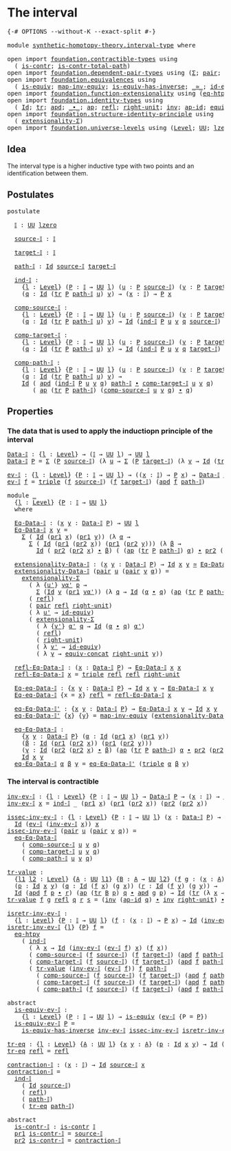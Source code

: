 # The interval

<pre class="Agda"><a id="25" class="Symbol">{-#</a> <a id="29" class="Keyword">OPTIONS</a> <a id="37" class="Pragma">--without-K</a> <a id="49" class="Pragma">--exact-split</a> <a id="63" class="Symbol">#-}</a>

<a id="68" class="Keyword">module</a> <a id="75" href="synthetic-homotopy-theory.interval-type.html" class="Module">synthetic-homotopy-theory.interval-type</a> <a id="115" class="Keyword">where</a>

<a id="122" class="Keyword">open</a> <a id="127" class="Keyword">import</a> <a id="134" href="foundation.contractible-types.html" class="Module">foundation.contractible-types</a> <a id="164" class="Keyword">using</a>
  <a id="172" class="Symbol">(</a> <a id="174" href="foundation-core.contractible-types.html#1006" class="Function">is-contr</a><a id="182" class="Symbol">;</a> <a id="184" href="foundation-core.contractible-types.html#2046" class="Function">is-contr-total-path</a><a id="203" class="Symbol">)</a>
<a id="205" class="Keyword">open</a> <a id="210" class="Keyword">import</a> <a id="217" href="foundation.dependent-pair-types.html" class="Module">foundation.dependent-pair-types</a> <a id="249" class="Keyword">using</a> <a id="255" class="Symbol">(</a><a id="256" href="foundation-core.dependent-pair-types.html#515" class="Record">Σ</a><a id="257" class="Symbol">;</a> <a id="259" href="foundation-core.dependent-pair-types.html#588" class="InductiveConstructor">pair</a><a id="263" class="Symbol">;</a> <a id="265" href="foundation-core.dependent-pair-types.html#605" class="Field">pr1</a><a id="268" class="Symbol">;</a> <a id="270" href="foundation-core.dependent-pair-types.html#617" class="Field">pr2</a><a id="273" class="Symbol">;</a> <a id="275" href="foundation-core.dependent-pair-types.html#1077" class="Function">triple</a><a id="281" class="Symbol">)</a>
<a id="283" class="Keyword">open</a> <a id="288" class="Keyword">import</a> <a id="295" href="foundation.equivalences.html" class="Module">foundation.equivalences</a> <a id="319" class="Keyword">using</a>
  <a id="327" class="Symbol">(</a> <a id="329" href="foundation-core.equivalences.html#1556" class="Function">is-equiv</a><a id="337" class="Symbol">;</a> <a id="339" href="foundation-core.equivalences.html#5036" class="Function">map-inv-equiv</a><a id="352" class="Symbol">;</a> <a id="354" href="foundation-core.equivalences.html#3013" class="Function">is-equiv-has-inverse</a><a id="374" class="Symbol">;</a> <a id="376" href="foundation-core.equivalences.html#1621" class="Function Operator">_≃_</a><a id="379" class="Symbol">;</a> <a id="381" href="foundation-core.equivalences.html#2494" class="Function">id-equiv</a><a id="389" class="Symbol">)</a>
<a id="391" class="Keyword">open</a> <a id="396" class="Keyword">import</a> <a id="403" href="foundation.function-extensionality.html" class="Module">foundation.function-extensionality</a> <a id="438" class="Keyword">using</a> <a id="444" class="Symbol">(</a><a id="445" href="foundation-core.function-extensionality.html#1463" class="Function">eq-htpy</a><a id="452" class="Symbol">)</a>
<a id="454" class="Keyword">open</a> <a id="459" class="Keyword">import</a> <a id="466" href="foundation.identity-types.html" class="Module">foundation.identity-types</a> <a id="492" class="Keyword">using</a>
  <a id="500" class="Symbol">(</a> <a id="502" href="foundation-core.identity-types.html#1767" class="Datatype">Id</a><a id="504" class="Symbol">;</a> <a id="506" href="foundation-core.identity-types.html#5702" class="Function">tr</a><a id="508" class="Symbol">;</a> <a id="510" href="foundation-core.identity-types.html#9049" class="Function">apd</a><a id="513" class="Symbol">;</a> <a id="515" href="foundation-core.identity-types.html#2425" class="Function Operator">_∙_</a><a id="518" class="Symbol">;</a> <a id="520" href="foundation-core.identity-types.html#4003" class="Function">ap</a><a id="522" class="Symbol">;</a> <a id="524" href="foundation-core.identity-types.html#1820" class="InductiveConstructor">refl</a><a id="528" class="Symbol">;</a> <a id="530" href="foundation-core.identity-types.html#3074" class="Function">right-unit</a><a id="540" class="Symbol">;</a> <a id="542" href="foundation-core.identity-types.html#2729" class="Function">inv</a><a id="545" class="Symbol">;</a> <a id="547" href="foundation-core.identity-types.html#4166" class="Function">ap-id</a><a id="552" class="Symbol">;</a> <a id="554" href="foundation.identity-types.html#1935" class="Function">equiv-concat</a><a id="566" class="Symbol">)</a>
<a id="568" class="Keyword">open</a> <a id="573" class="Keyword">import</a> <a id="580" href="foundation.structure-identity-principle.html" class="Module">foundation.structure-identity-principle</a> <a id="620" class="Keyword">using</a>
  <a id="628" class="Symbol">(</a> <a id="630" href="foundation.structure-identity-principle.html#2994" class="Function">extensionality-Σ</a><a id="646" class="Symbol">)</a>
<a id="648" class="Keyword">open</a> <a id="653" class="Keyword">import</a> <a id="660" href="foundation.universe-levels.html" class="Module">foundation.universe-levels</a> <a id="687" class="Keyword">using</a> <a id="693" class="Symbol">(</a><a id="694" href="Agda.Primitive.html#597" class="Postulate">Level</a><a id="699" class="Symbol">;</a> <a id="701" href="foundation-core.universe-levels.html#235" class="Primitive">UU</a><a id="703" class="Symbol">;</a> <a id="705" href="Agda.Primitive.html#764" class="Primitive">lzero</a><a id="710" class="Symbol">)</a>
</pre>
## Idea

The interval type is a higher inductive type with two points and an identification between them.

## Postulates

<pre class="Agda"><a id="847" class="Keyword">postulate</a>

  <a id="𝕀"></a><a id="860" href="synthetic-homotopy-theory.interval-type.html#860" class="Postulate">𝕀</a> <a id="862" class="Symbol">:</a> <a id="864" href="foundation-core.universe-levels.html#235" class="Primitive">UU</a> <a id="867" href="Agda.Primitive.html#764" class="Primitive">lzero</a>

  <a id="source-𝕀"></a><a id="876" href="synthetic-homotopy-theory.interval-type.html#876" class="Postulate">source-𝕀</a> <a id="885" class="Symbol">:</a> <a id="887" href="synthetic-homotopy-theory.interval-type.html#860" class="Postulate">𝕀</a>

  <a id="target-𝕀"></a><a id="892" href="synthetic-homotopy-theory.interval-type.html#892" class="Postulate">target-𝕀</a> <a id="901" class="Symbol">:</a> <a id="903" href="synthetic-homotopy-theory.interval-type.html#860" class="Postulate">𝕀</a>

  <a id="path-𝕀"></a><a id="908" href="synthetic-homotopy-theory.interval-type.html#908" class="Postulate">path-𝕀</a> <a id="915" class="Symbol">:</a> <a id="917" href="foundation-core.identity-types.html#1767" class="Datatype">Id</a> <a id="920" href="synthetic-homotopy-theory.interval-type.html#876" class="Postulate">source-𝕀</a> <a id="929" href="synthetic-homotopy-theory.interval-type.html#892" class="Postulate">target-𝕀</a>

  <a id="ind-𝕀"></a><a id="941" href="synthetic-homotopy-theory.interval-type.html#941" class="Postulate">ind-𝕀</a> <a id="947" class="Symbol">:</a>
    <a id="953" class="Symbol">{</a><a id="954" href="synthetic-homotopy-theory.interval-type.html#954" class="Bound">l</a> <a id="956" class="Symbol">:</a> <a id="958" href="Agda.Primitive.html#597" class="Postulate">Level</a><a id="963" class="Symbol">}</a> <a id="965" class="Symbol">(</a><a id="966" href="synthetic-homotopy-theory.interval-type.html#966" class="Bound">P</a> <a id="968" class="Symbol">:</a> <a id="970" href="synthetic-homotopy-theory.interval-type.html#860" class="Postulate">𝕀</a> <a id="972" class="Symbol">→</a> <a id="974" href="foundation-core.universe-levels.html#235" class="Primitive">UU</a> <a id="977" href="synthetic-homotopy-theory.interval-type.html#954" class="Bound">l</a><a id="978" class="Symbol">)</a> <a id="980" class="Symbol">(</a><a id="981" href="synthetic-homotopy-theory.interval-type.html#981" class="Bound">u</a> <a id="983" class="Symbol">:</a> <a id="985" href="synthetic-homotopy-theory.interval-type.html#966" class="Bound">P</a> <a id="987" href="synthetic-homotopy-theory.interval-type.html#876" class="Postulate">source-𝕀</a><a id="995" class="Symbol">)</a> <a id="997" class="Symbol">(</a><a id="998" href="synthetic-homotopy-theory.interval-type.html#998" class="Bound">v</a> <a id="1000" class="Symbol">:</a> <a id="1002" href="synthetic-homotopy-theory.interval-type.html#966" class="Bound">P</a> <a id="1004" href="synthetic-homotopy-theory.interval-type.html#892" class="Postulate">target-𝕀</a><a id="1012" class="Symbol">)</a>
    <a id="1018" class="Symbol">(</a><a id="1019" href="synthetic-homotopy-theory.interval-type.html#1019" class="Bound">q</a> <a id="1021" class="Symbol">:</a> <a id="1023" href="foundation-core.identity-types.html#1767" class="Datatype">Id</a> <a id="1026" class="Symbol">(</a><a id="1027" href="foundation-core.identity-types.html#5702" class="Function">tr</a> <a id="1030" href="synthetic-homotopy-theory.interval-type.html#966" class="Bound">P</a> <a id="1032" href="synthetic-homotopy-theory.interval-type.html#908" class="Postulate">path-𝕀</a> <a id="1039" href="synthetic-homotopy-theory.interval-type.html#981" class="Bound">u</a><a id="1040" class="Symbol">)</a> <a id="1042" href="synthetic-homotopy-theory.interval-type.html#998" class="Bound">v</a><a id="1043" class="Symbol">)</a> <a id="1045" class="Symbol">→</a> <a id="1047" class="Symbol">(</a><a id="1048" href="synthetic-homotopy-theory.interval-type.html#1048" class="Bound">x</a> <a id="1050" class="Symbol">:</a> <a id="1052" href="synthetic-homotopy-theory.interval-type.html#860" class="Postulate">𝕀</a><a id="1053" class="Symbol">)</a> <a id="1055" class="Symbol">→</a> <a id="1057" href="synthetic-homotopy-theory.interval-type.html#966" class="Bound">P</a> <a id="1059" href="synthetic-homotopy-theory.interval-type.html#1048" class="Bound">x</a>

  <a id="comp-source-𝕀"></a><a id="1064" href="synthetic-homotopy-theory.interval-type.html#1064" class="Postulate">comp-source-𝕀</a> <a id="1078" class="Symbol">:</a>
    <a id="1084" class="Symbol">{</a><a id="1085" href="synthetic-homotopy-theory.interval-type.html#1085" class="Bound">l</a> <a id="1087" class="Symbol">:</a> <a id="1089" href="Agda.Primitive.html#597" class="Postulate">Level</a><a id="1094" class="Symbol">}</a> <a id="1096" class="Symbol">{</a><a id="1097" href="synthetic-homotopy-theory.interval-type.html#1097" class="Bound">P</a> <a id="1099" class="Symbol">:</a> <a id="1101" href="synthetic-homotopy-theory.interval-type.html#860" class="Postulate">𝕀</a> <a id="1103" class="Symbol">→</a> <a id="1105" href="foundation-core.universe-levels.html#235" class="Primitive">UU</a> <a id="1108" href="synthetic-homotopy-theory.interval-type.html#1085" class="Bound">l</a><a id="1109" class="Symbol">}</a> <a id="1111" class="Symbol">(</a><a id="1112" href="synthetic-homotopy-theory.interval-type.html#1112" class="Bound">u</a> <a id="1114" class="Symbol">:</a> <a id="1116" href="synthetic-homotopy-theory.interval-type.html#1097" class="Bound">P</a> <a id="1118" href="synthetic-homotopy-theory.interval-type.html#876" class="Postulate">source-𝕀</a><a id="1126" class="Symbol">)</a> <a id="1128" class="Symbol">(</a><a id="1129" href="synthetic-homotopy-theory.interval-type.html#1129" class="Bound">v</a> <a id="1131" class="Symbol">:</a> <a id="1133" href="synthetic-homotopy-theory.interval-type.html#1097" class="Bound">P</a> <a id="1135" href="synthetic-homotopy-theory.interval-type.html#892" class="Postulate">target-𝕀</a><a id="1143" class="Symbol">)</a>
    <a id="1149" class="Symbol">(</a><a id="1150" href="synthetic-homotopy-theory.interval-type.html#1150" class="Bound">q</a> <a id="1152" class="Symbol">:</a> <a id="1154" href="foundation-core.identity-types.html#1767" class="Datatype">Id</a> <a id="1157" class="Symbol">(</a><a id="1158" href="foundation-core.identity-types.html#5702" class="Function">tr</a> <a id="1161" href="synthetic-homotopy-theory.interval-type.html#1097" class="Bound">P</a> <a id="1163" href="synthetic-homotopy-theory.interval-type.html#908" class="Postulate">path-𝕀</a> <a id="1170" href="synthetic-homotopy-theory.interval-type.html#1112" class="Bound">u</a><a id="1171" class="Symbol">)</a> <a id="1173" href="synthetic-homotopy-theory.interval-type.html#1129" class="Bound">v</a><a id="1174" class="Symbol">)</a> <a id="1176" class="Symbol">→</a> <a id="1178" href="foundation-core.identity-types.html#1767" class="Datatype">Id</a> <a id="1181" class="Symbol">(</a><a id="1182" href="synthetic-homotopy-theory.interval-type.html#941" class="Postulate">ind-𝕀</a> <a id="1188" href="synthetic-homotopy-theory.interval-type.html#1097" class="Bound">P</a> <a id="1190" href="synthetic-homotopy-theory.interval-type.html#1112" class="Bound">u</a> <a id="1192" href="synthetic-homotopy-theory.interval-type.html#1129" class="Bound">v</a> <a id="1194" href="synthetic-homotopy-theory.interval-type.html#1150" class="Bound">q</a> <a id="1196" href="synthetic-homotopy-theory.interval-type.html#876" class="Postulate">source-𝕀</a><a id="1204" class="Symbol">)</a> <a id="1206" href="synthetic-homotopy-theory.interval-type.html#1112" class="Bound">u</a>

  <a id="comp-target-𝕀"></a><a id="1211" href="synthetic-homotopy-theory.interval-type.html#1211" class="Postulate">comp-target-𝕀</a> <a id="1225" class="Symbol">:</a>
    <a id="1231" class="Symbol">{</a><a id="1232" href="synthetic-homotopy-theory.interval-type.html#1232" class="Bound">l</a> <a id="1234" class="Symbol">:</a> <a id="1236" href="Agda.Primitive.html#597" class="Postulate">Level</a><a id="1241" class="Symbol">}</a> <a id="1243" class="Symbol">{</a><a id="1244" href="synthetic-homotopy-theory.interval-type.html#1244" class="Bound">P</a> <a id="1246" class="Symbol">:</a> <a id="1248" href="synthetic-homotopy-theory.interval-type.html#860" class="Postulate">𝕀</a> <a id="1250" class="Symbol">→</a> <a id="1252" href="foundation-core.universe-levels.html#235" class="Primitive">UU</a> <a id="1255" href="synthetic-homotopy-theory.interval-type.html#1232" class="Bound">l</a><a id="1256" class="Symbol">}</a> <a id="1258" class="Symbol">(</a><a id="1259" href="synthetic-homotopy-theory.interval-type.html#1259" class="Bound">u</a> <a id="1261" class="Symbol">:</a> <a id="1263" href="synthetic-homotopy-theory.interval-type.html#1244" class="Bound">P</a> <a id="1265" href="synthetic-homotopy-theory.interval-type.html#876" class="Postulate">source-𝕀</a><a id="1273" class="Symbol">)</a> <a id="1275" class="Symbol">(</a><a id="1276" href="synthetic-homotopy-theory.interval-type.html#1276" class="Bound">v</a> <a id="1278" class="Symbol">:</a> <a id="1280" href="synthetic-homotopy-theory.interval-type.html#1244" class="Bound">P</a> <a id="1282" href="synthetic-homotopy-theory.interval-type.html#892" class="Postulate">target-𝕀</a><a id="1290" class="Symbol">)</a>
    <a id="1296" class="Symbol">(</a><a id="1297" href="synthetic-homotopy-theory.interval-type.html#1297" class="Bound">q</a> <a id="1299" class="Symbol">:</a> <a id="1301" href="foundation-core.identity-types.html#1767" class="Datatype">Id</a> <a id="1304" class="Symbol">(</a><a id="1305" href="foundation-core.identity-types.html#5702" class="Function">tr</a> <a id="1308" href="synthetic-homotopy-theory.interval-type.html#1244" class="Bound">P</a> <a id="1310" href="synthetic-homotopy-theory.interval-type.html#908" class="Postulate">path-𝕀</a> <a id="1317" href="synthetic-homotopy-theory.interval-type.html#1259" class="Bound">u</a><a id="1318" class="Symbol">)</a> <a id="1320" href="synthetic-homotopy-theory.interval-type.html#1276" class="Bound">v</a><a id="1321" class="Symbol">)</a> <a id="1323" class="Symbol">→</a> <a id="1325" href="foundation-core.identity-types.html#1767" class="Datatype">Id</a> <a id="1328" class="Symbol">(</a><a id="1329" href="synthetic-homotopy-theory.interval-type.html#941" class="Postulate">ind-𝕀</a> <a id="1335" href="synthetic-homotopy-theory.interval-type.html#1244" class="Bound">P</a> <a id="1337" href="synthetic-homotopy-theory.interval-type.html#1259" class="Bound">u</a> <a id="1339" href="synthetic-homotopy-theory.interval-type.html#1276" class="Bound">v</a> <a id="1341" href="synthetic-homotopy-theory.interval-type.html#1297" class="Bound">q</a> <a id="1343" href="synthetic-homotopy-theory.interval-type.html#892" class="Postulate">target-𝕀</a><a id="1351" class="Symbol">)</a> <a id="1353" href="synthetic-homotopy-theory.interval-type.html#1276" class="Bound">v</a>

  <a id="comp-path-𝕀"></a><a id="1358" href="synthetic-homotopy-theory.interval-type.html#1358" class="Postulate">comp-path-𝕀</a> <a id="1370" class="Symbol">:</a>
    <a id="1376" class="Symbol">{</a><a id="1377" href="synthetic-homotopy-theory.interval-type.html#1377" class="Bound">l</a> <a id="1379" class="Symbol">:</a> <a id="1381" href="Agda.Primitive.html#597" class="Postulate">Level</a><a id="1386" class="Symbol">}</a> <a id="1388" class="Symbol">{</a><a id="1389" href="synthetic-homotopy-theory.interval-type.html#1389" class="Bound">P</a> <a id="1391" class="Symbol">:</a> <a id="1393" href="synthetic-homotopy-theory.interval-type.html#860" class="Postulate">𝕀</a> <a id="1395" class="Symbol">→</a> <a id="1397" href="foundation-core.universe-levels.html#235" class="Primitive">UU</a> <a id="1400" href="synthetic-homotopy-theory.interval-type.html#1377" class="Bound">l</a><a id="1401" class="Symbol">}</a> <a id="1403" class="Symbol">(</a><a id="1404" href="synthetic-homotopy-theory.interval-type.html#1404" class="Bound">u</a> <a id="1406" class="Symbol">:</a> <a id="1408" href="synthetic-homotopy-theory.interval-type.html#1389" class="Bound">P</a> <a id="1410" href="synthetic-homotopy-theory.interval-type.html#876" class="Postulate">source-𝕀</a><a id="1418" class="Symbol">)</a> <a id="1420" class="Symbol">(</a><a id="1421" href="synthetic-homotopy-theory.interval-type.html#1421" class="Bound">v</a> <a id="1423" class="Symbol">:</a> <a id="1425" href="synthetic-homotopy-theory.interval-type.html#1389" class="Bound">P</a> <a id="1427" href="synthetic-homotopy-theory.interval-type.html#892" class="Postulate">target-𝕀</a><a id="1435" class="Symbol">)</a>
    <a id="1441" class="Symbol">(</a><a id="1442" href="synthetic-homotopy-theory.interval-type.html#1442" class="Bound">q</a> <a id="1444" class="Symbol">:</a> <a id="1446" href="foundation-core.identity-types.html#1767" class="Datatype">Id</a> <a id="1449" class="Symbol">(</a><a id="1450" href="foundation-core.identity-types.html#5702" class="Function">tr</a> <a id="1453" href="synthetic-homotopy-theory.interval-type.html#1389" class="Bound">P</a> <a id="1455" href="synthetic-homotopy-theory.interval-type.html#908" class="Postulate">path-𝕀</a> <a id="1462" href="synthetic-homotopy-theory.interval-type.html#1404" class="Bound">u</a><a id="1463" class="Symbol">)</a> <a id="1465" href="synthetic-homotopy-theory.interval-type.html#1421" class="Bound">v</a><a id="1466" class="Symbol">)</a> <a id="1468" class="Symbol">→</a>
    <a id="1474" href="foundation-core.identity-types.html#1767" class="Datatype">Id</a> <a id="1477" class="Symbol">(</a> <a id="1479" href="foundation-core.identity-types.html#9049" class="Function">apd</a> <a id="1483" class="Symbol">(</a><a id="1484" href="synthetic-homotopy-theory.interval-type.html#941" class="Postulate">ind-𝕀</a> <a id="1490" href="synthetic-homotopy-theory.interval-type.html#1389" class="Bound">P</a> <a id="1492" href="synthetic-homotopy-theory.interval-type.html#1404" class="Bound">u</a> <a id="1494" href="synthetic-homotopy-theory.interval-type.html#1421" class="Bound">v</a> <a id="1496" href="synthetic-homotopy-theory.interval-type.html#1442" class="Bound">q</a><a id="1497" class="Symbol">)</a> <a id="1499" href="synthetic-homotopy-theory.interval-type.html#908" class="Postulate">path-𝕀</a> <a id="1506" href="foundation-core.identity-types.html#2425" class="Function Operator">∙</a> <a id="1508" href="synthetic-homotopy-theory.interval-type.html#1211" class="Postulate">comp-target-𝕀</a> <a id="1522" href="synthetic-homotopy-theory.interval-type.html#1404" class="Bound">u</a> <a id="1524" href="synthetic-homotopy-theory.interval-type.html#1421" class="Bound">v</a> <a id="1526" href="synthetic-homotopy-theory.interval-type.html#1442" class="Bound">q</a><a id="1527" class="Symbol">)</a>
       <a id="1536" class="Symbol">(</a> <a id="1538" href="foundation-core.identity-types.html#4003" class="Function">ap</a> <a id="1541" class="Symbol">(</a><a id="1542" href="foundation-core.identity-types.html#5702" class="Function">tr</a> <a id="1545" href="synthetic-homotopy-theory.interval-type.html#1389" class="Bound">P</a> <a id="1547" href="synthetic-homotopy-theory.interval-type.html#908" class="Postulate">path-𝕀</a><a id="1553" class="Symbol">)</a> <a id="1555" class="Symbol">(</a><a id="1556" href="synthetic-homotopy-theory.interval-type.html#1064" class="Postulate">comp-source-𝕀</a> <a id="1570" href="synthetic-homotopy-theory.interval-type.html#1404" class="Bound">u</a> <a id="1572" href="synthetic-homotopy-theory.interval-type.html#1421" class="Bound">v</a> <a id="1574" href="synthetic-homotopy-theory.interval-type.html#1442" class="Bound">q</a><a id="1575" class="Symbol">)</a> <a id="1577" href="foundation-core.identity-types.html#2425" class="Function Operator">∙</a> <a id="1579" href="synthetic-homotopy-theory.interval-type.html#1442" class="Bound">q</a><a id="1580" class="Symbol">)</a>
</pre>
## Properties

### The data that is used to apply the inductiopn principle of the interval

<pre class="Agda"><a id="Data-𝕀"></a><a id="1687" href="synthetic-homotopy-theory.interval-type.html#1687" class="Function">Data-𝕀</a> <a id="1694" class="Symbol">:</a> <a id="1696" class="Symbol">{</a><a id="1697" href="synthetic-homotopy-theory.interval-type.html#1697" class="Bound">l</a> <a id="1699" class="Symbol">:</a> <a id="1701" href="Agda.Primitive.html#597" class="Postulate">Level</a><a id="1706" class="Symbol">}</a> <a id="1708" class="Symbol">→</a> <a id="1710" class="Symbol">(</a><a id="1711" href="synthetic-homotopy-theory.interval-type.html#860" class="Postulate">𝕀</a> <a id="1713" class="Symbol">→</a> <a id="1715" href="foundation-core.universe-levels.html#235" class="Primitive">UU</a> <a id="1718" href="synthetic-homotopy-theory.interval-type.html#1697" class="Bound">l</a><a id="1719" class="Symbol">)</a> <a id="1721" class="Symbol">→</a> <a id="1723" href="foundation-core.universe-levels.html#235" class="Primitive">UU</a> <a id="1726" href="synthetic-homotopy-theory.interval-type.html#1697" class="Bound">l</a>
<a id="1728" href="synthetic-homotopy-theory.interval-type.html#1687" class="Function">Data-𝕀</a> <a id="1735" href="synthetic-homotopy-theory.interval-type.html#1735" class="Bound">P</a> <a id="1737" class="Symbol">=</a> <a id="1739" href="foundation-core.dependent-pair-types.html#515" class="Record">Σ</a> <a id="1741" class="Symbol">(</a><a id="1742" href="synthetic-homotopy-theory.interval-type.html#1735" class="Bound">P</a> <a id="1744" href="synthetic-homotopy-theory.interval-type.html#876" class="Postulate">source-𝕀</a><a id="1752" class="Symbol">)</a> <a id="1754" class="Symbol">(λ</a> <a id="1757" href="synthetic-homotopy-theory.interval-type.html#1757" class="Bound">u</a> <a id="1759" class="Symbol">→</a> <a id="1761" href="foundation-core.dependent-pair-types.html#515" class="Record">Σ</a> <a id="1763" class="Symbol">(</a><a id="1764" href="synthetic-homotopy-theory.interval-type.html#1735" class="Bound">P</a> <a id="1766" href="synthetic-homotopy-theory.interval-type.html#892" class="Postulate">target-𝕀</a><a id="1774" class="Symbol">)</a> <a id="1776" class="Symbol">(λ</a> <a id="1779" href="synthetic-homotopy-theory.interval-type.html#1779" class="Bound">v</a> <a id="1781" class="Symbol">→</a> <a id="1783" href="foundation-core.identity-types.html#1767" class="Datatype">Id</a> <a id="1786" class="Symbol">(</a><a id="1787" href="foundation-core.identity-types.html#5702" class="Function">tr</a> <a id="1790" href="synthetic-homotopy-theory.interval-type.html#1735" class="Bound">P</a> <a id="1792" href="synthetic-homotopy-theory.interval-type.html#908" class="Postulate">path-𝕀</a> <a id="1799" href="synthetic-homotopy-theory.interval-type.html#1757" class="Bound">u</a><a id="1800" class="Symbol">)</a> <a id="1802" href="synthetic-homotopy-theory.interval-type.html#1779" class="Bound">v</a><a id="1803" class="Symbol">))</a>

<a id="ev-𝕀"></a><a id="1807" href="synthetic-homotopy-theory.interval-type.html#1807" class="Function">ev-𝕀</a> <a id="1812" class="Symbol">:</a> <a id="1814" class="Symbol">{</a><a id="1815" href="synthetic-homotopy-theory.interval-type.html#1815" class="Bound">l</a> <a id="1817" class="Symbol">:</a> <a id="1819" href="Agda.Primitive.html#597" class="Postulate">Level</a><a id="1824" class="Symbol">}</a> <a id="1826" class="Symbol">{</a><a id="1827" href="synthetic-homotopy-theory.interval-type.html#1827" class="Bound">P</a> <a id="1829" class="Symbol">:</a> <a id="1831" href="synthetic-homotopy-theory.interval-type.html#860" class="Postulate">𝕀</a> <a id="1833" class="Symbol">→</a> <a id="1835" href="foundation-core.universe-levels.html#235" class="Primitive">UU</a> <a id="1838" href="synthetic-homotopy-theory.interval-type.html#1815" class="Bound">l</a><a id="1839" class="Symbol">}</a> <a id="1841" class="Symbol">→</a> <a id="1843" class="Symbol">((</a><a id="1845" href="synthetic-homotopy-theory.interval-type.html#1845" class="Bound">x</a> <a id="1847" class="Symbol">:</a> <a id="1849" href="synthetic-homotopy-theory.interval-type.html#860" class="Postulate">𝕀</a><a id="1850" class="Symbol">)</a> <a id="1852" class="Symbol">→</a> <a id="1854" href="synthetic-homotopy-theory.interval-type.html#1827" class="Bound">P</a> <a id="1856" href="synthetic-homotopy-theory.interval-type.html#1845" class="Bound">x</a><a id="1857" class="Symbol">)</a> <a id="1859" class="Symbol">→</a> <a id="1861" href="synthetic-homotopy-theory.interval-type.html#1687" class="Function">Data-𝕀</a> <a id="1868" href="synthetic-homotopy-theory.interval-type.html#1827" class="Bound">P</a>
<a id="1870" href="synthetic-homotopy-theory.interval-type.html#1807" class="Function">ev-𝕀</a> <a id="1875" href="synthetic-homotopy-theory.interval-type.html#1875" class="Bound">f</a> <a id="1877" class="Symbol">=</a> <a id="1879" href="foundation-core.dependent-pair-types.html#1077" class="Function">triple</a> <a id="1886" class="Symbol">(</a><a id="1887" href="synthetic-homotopy-theory.interval-type.html#1875" class="Bound">f</a> <a id="1889" href="synthetic-homotopy-theory.interval-type.html#876" class="Postulate">source-𝕀</a><a id="1897" class="Symbol">)</a> <a id="1899" class="Symbol">(</a><a id="1900" href="synthetic-homotopy-theory.interval-type.html#1875" class="Bound">f</a> <a id="1902" href="synthetic-homotopy-theory.interval-type.html#892" class="Postulate">target-𝕀</a><a id="1910" class="Symbol">)</a> <a id="1912" class="Symbol">(</a><a id="1913" href="foundation-core.identity-types.html#9049" class="Function">apd</a> <a id="1917" href="synthetic-homotopy-theory.interval-type.html#1875" class="Bound">f</a> <a id="1919" href="synthetic-homotopy-theory.interval-type.html#908" class="Postulate">path-𝕀</a><a id="1925" class="Symbol">)</a>

<a id="1928" class="Keyword">module</a> <a id="1935" href="synthetic-homotopy-theory.interval-type.html#1935" class="Module">_</a>
  <a id="1939" class="Symbol">{</a><a id="1940" href="synthetic-homotopy-theory.interval-type.html#1940" class="Bound">l</a> <a id="1942" class="Symbol">:</a> <a id="1944" href="Agda.Primitive.html#597" class="Postulate">Level</a><a id="1949" class="Symbol">}</a> <a id="1951" class="Symbol">{</a><a id="1952" href="synthetic-homotopy-theory.interval-type.html#1952" class="Bound">P</a> <a id="1954" class="Symbol">:</a> <a id="1956" href="synthetic-homotopy-theory.interval-type.html#860" class="Postulate">𝕀</a> <a id="1958" class="Symbol">→</a> <a id="1960" href="foundation-core.universe-levels.html#235" class="Primitive">UU</a> <a id="1963" href="synthetic-homotopy-theory.interval-type.html#1940" class="Bound">l</a><a id="1964" class="Symbol">}</a>
  <a id="1968" class="Keyword">where</a>
  
  <a id="1979" href="synthetic-homotopy-theory.interval-type.html#1979" class="Function">Eq-Data-𝕀</a> <a id="1989" class="Symbol">:</a> <a id="1991" class="Symbol">(</a><a id="1992" href="synthetic-homotopy-theory.interval-type.html#1992" class="Bound">x</a> <a id="1994" href="synthetic-homotopy-theory.interval-type.html#1994" class="Bound">y</a> <a id="1996" class="Symbol">:</a> <a id="1998" href="synthetic-homotopy-theory.interval-type.html#1687" class="Function">Data-𝕀</a> <a id="2005" href="synthetic-homotopy-theory.interval-type.html#1952" class="Bound">P</a><a id="2006" class="Symbol">)</a> <a id="2008" class="Symbol">→</a> <a id="2010" href="foundation-core.universe-levels.html#235" class="Primitive">UU</a> <a id="2013" href="synthetic-homotopy-theory.interval-type.html#1940" class="Bound">l</a>
  <a id="2017" href="synthetic-homotopy-theory.interval-type.html#1979" class="Function">Eq-Data-𝕀</a> <a id="2027" href="synthetic-homotopy-theory.interval-type.html#2027" class="Bound">x</a> <a id="2029" href="synthetic-homotopy-theory.interval-type.html#2029" class="Bound">y</a> <a id="2031" class="Symbol">=</a>
    <a id="2037" href="foundation-core.dependent-pair-types.html#515" class="Record">Σ</a> <a id="2039" class="Symbol">(</a> <a id="2041" href="foundation-core.identity-types.html#1767" class="Datatype">Id</a> <a id="2044" class="Symbol">(</a><a id="2045" href="foundation-core.dependent-pair-types.html#605" class="Field">pr1</a> <a id="2049" href="synthetic-homotopy-theory.interval-type.html#2027" class="Bound">x</a><a id="2050" class="Symbol">)</a> <a id="2052" class="Symbol">(</a><a id="2053" href="foundation-core.dependent-pair-types.html#605" class="Field">pr1</a> <a id="2057" href="synthetic-homotopy-theory.interval-type.html#2029" class="Bound">y</a><a id="2058" class="Symbol">))</a> <a id="2061" class="Symbol">(λ</a> <a id="2064" href="synthetic-homotopy-theory.interval-type.html#2064" class="Bound">α</a> <a id="2066" class="Symbol">→</a>
      <a id="2074" href="foundation-core.dependent-pair-types.html#515" class="Record">Σ</a> <a id="2076" class="Symbol">(</a> <a id="2078" href="foundation-core.identity-types.html#1767" class="Datatype">Id</a> <a id="2081" class="Symbol">(</a><a id="2082" href="foundation-core.dependent-pair-types.html#605" class="Field">pr1</a> <a id="2086" class="Symbol">(</a><a id="2087" href="foundation-core.dependent-pair-types.html#617" class="Field">pr2</a> <a id="2091" href="synthetic-homotopy-theory.interval-type.html#2027" class="Bound">x</a><a id="2092" class="Symbol">))</a> <a id="2095" class="Symbol">(</a><a id="2096" href="foundation-core.dependent-pair-types.html#605" class="Field">pr1</a> <a id="2100" class="Symbol">(</a><a id="2101" href="foundation-core.dependent-pair-types.html#617" class="Field">pr2</a> <a id="2105" href="synthetic-homotopy-theory.interval-type.html#2029" class="Bound">y</a><a id="2106" class="Symbol">)))</a> <a id="2110" class="Symbol">(λ</a> <a id="2113" href="synthetic-homotopy-theory.interval-type.html#2113" class="Bound">β</a> <a id="2115" class="Symbol">→</a>
        <a id="2125" href="foundation-core.identity-types.html#1767" class="Datatype">Id</a> <a id="2128" class="Symbol">(</a> <a id="2130" href="foundation-core.dependent-pair-types.html#617" class="Field">pr2</a> <a id="2134" class="Symbol">(</a><a id="2135" href="foundation-core.dependent-pair-types.html#617" class="Field">pr2</a> <a id="2139" href="synthetic-homotopy-theory.interval-type.html#2027" class="Bound">x</a><a id="2140" class="Symbol">)</a> <a id="2142" href="foundation-core.identity-types.html#2425" class="Function Operator">∙</a> <a id="2144" href="synthetic-homotopy-theory.interval-type.html#2113" class="Bound">β</a><a id="2145" class="Symbol">)</a> <a id="2147" class="Symbol">(</a> <a id="2149" class="Symbol">(</a><a id="2150" href="foundation-core.identity-types.html#4003" class="Function">ap</a> <a id="2153" class="Symbol">(</a><a id="2154" href="foundation-core.identity-types.html#5702" class="Function">tr</a> <a id="2157" href="synthetic-homotopy-theory.interval-type.html#1952" class="Bound">P</a> <a id="2159" href="synthetic-homotopy-theory.interval-type.html#908" class="Postulate">path-𝕀</a><a id="2165" class="Symbol">)</a> <a id="2167" href="synthetic-homotopy-theory.interval-type.html#2064" class="Bound">α</a><a id="2168" class="Symbol">)</a> <a id="2170" href="foundation-core.identity-types.html#2425" class="Function Operator">∙</a> <a id="2172" href="foundation-core.dependent-pair-types.html#617" class="Field">pr2</a> <a id="2176" class="Symbol">(</a><a id="2177" href="foundation-core.dependent-pair-types.html#617" class="Field">pr2</a> <a id="2181" href="synthetic-homotopy-theory.interval-type.html#2029" class="Bound">y</a><a id="2182" class="Symbol">))))</a>

  <a id="2190" href="synthetic-homotopy-theory.interval-type.html#2190" class="Function">extensionality-Data-𝕀</a> <a id="2212" class="Symbol">:</a> <a id="2214" class="Symbol">(</a><a id="2215" href="synthetic-homotopy-theory.interval-type.html#2215" class="Bound">x</a> <a id="2217" href="synthetic-homotopy-theory.interval-type.html#2217" class="Bound">y</a> <a id="2219" class="Symbol">:</a> <a id="2221" href="synthetic-homotopy-theory.interval-type.html#1687" class="Function">Data-𝕀</a> <a id="2228" href="synthetic-homotopy-theory.interval-type.html#1952" class="Bound">P</a><a id="2229" class="Symbol">)</a> <a id="2231" class="Symbol">→</a> <a id="2233" href="foundation-core.identity-types.html#1767" class="Datatype">Id</a> <a id="2236" href="synthetic-homotopy-theory.interval-type.html#2215" class="Bound">x</a> <a id="2238" href="synthetic-homotopy-theory.interval-type.html#2217" class="Bound">y</a> <a id="2240" href="foundation-core.equivalences.html#1621" class="Function Operator">≃</a> <a id="2242" href="synthetic-homotopy-theory.interval-type.html#1979" class="Function">Eq-Data-𝕀</a> <a id="2252" href="synthetic-homotopy-theory.interval-type.html#2215" class="Bound">x</a> <a id="2254" href="synthetic-homotopy-theory.interval-type.html#2217" class="Bound">y</a>
  <a id="2258" href="synthetic-homotopy-theory.interval-type.html#2190" class="Function">extensionality-Data-𝕀</a> <a id="2280" class="Symbol">(</a><a id="2281" href="foundation-core.dependent-pair-types.html#588" class="InductiveConstructor">pair</a> <a id="2286" href="synthetic-homotopy-theory.interval-type.html#2286" class="Bound">u</a> <a id="2288" class="Symbol">(</a><a id="2289" href="foundation-core.dependent-pair-types.html#588" class="InductiveConstructor">pair</a> <a id="2294" href="synthetic-homotopy-theory.interval-type.html#2294" class="Bound">v</a> <a id="2296" href="synthetic-homotopy-theory.interval-type.html#2296" class="Bound">α</a><a id="2297" class="Symbol">))</a> <a id="2300" class="Symbol">=</a>
    <a id="2306" href="foundation.structure-identity-principle.html#2994" class="Function">extensionality-Σ</a>
      <a id="2329" class="Symbol">(</a> <a id="2331" class="Symbol">λ</a> <a id="2333" class="Symbol">{</a><a id="2334" href="synthetic-homotopy-theory.interval-type.html#2334" class="Bound">u&#39;</a><a id="2336" class="Symbol">}</a> <a id="2338" href="synthetic-homotopy-theory.interval-type.html#2338" class="Bound">vα&#39;</a> <a id="2342" href="synthetic-homotopy-theory.interval-type.html#2342" class="Bound">p</a> <a id="2344" class="Symbol">→</a>
        <a id="2354" href="foundation-core.dependent-pair-types.html#515" class="Record">Σ</a> <a id="2356" class="Symbol">(</a><a id="2357" href="foundation-core.identity-types.html#1767" class="Datatype">Id</a> <a id="2360" href="synthetic-homotopy-theory.interval-type.html#2294" class="Bound">v</a> <a id="2362" class="Symbol">(</a><a id="2363" href="foundation-core.dependent-pair-types.html#605" class="Field">pr1</a> <a id="2367" href="synthetic-homotopy-theory.interval-type.html#2338" class="Bound">vα&#39;</a><a id="2370" class="Symbol">))</a> <a id="2373" class="Symbol">(λ</a> <a id="2376" href="synthetic-homotopy-theory.interval-type.html#2376" class="Bound">q</a> <a id="2378" class="Symbol">→</a> <a id="2380" href="foundation-core.identity-types.html#1767" class="Datatype">Id</a> <a id="2383" class="Symbol">(</a><a id="2384" href="synthetic-homotopy-theory.interval-type.html#2296" class="Bound">α</a> <a id="2386" href="foundation-core.identity-types.html#2425" class="Function Operator">∙</a> <a id="2388" href="synthetic-homotopy-theory.interval-type.html#2376" class="Bound">q</a><a id="2389" class="Symbol">)</a> <a id="2391" class="Symbol">(</a><a id="2392" href="foundation-core.identity-types.html#4003" class="Function">ap</a> <a id="2395" class="Symbol">(</a><a id="2396" href="foundation-core.identity-types.html#5702" class="Function">tr</a> <a id="2399" href="synthetic-homotopy-theory.interval-type.html#1952" class="Bound">P</a> <a id="2401" href="synthetic-homotopy-theory.interval-type.html#908" class="Postulate">path-𝕀</a><a id="2407" class="Symbol">)</a> <a id="2409" href="synthetic-homotopy-theory.interval-type.html#2342" class="Bound">p</a> <a id="2411" href="foundation-core.identity-types.html#2425" class="Function Operator">∙</a> <a id="2413" href="foundation-core.dependent-pair-types.html#617" class="Field">pr2</a> <a id="2417" href="synthetic-homotopy-theory.interval-type.html#2338" class="Bound">vα&#39;</a><a id="2420" class="Symbol">)))</a>
      <a id="2430" class="Symbol">(</a> <a id="2432" href="foundation-core.identity-types.html#1820" class="InductiveConstructor">refl</a><a id="2436" class="Symbol">)</a>
      <a id="2444" class="Symbol">(</a> <a id="2446" href="foundation-core.dependent-pair-types.html#588" class="InductiveConstructor">pair</a> <a id="2451" href="foundation-core.identity-types.html#1820" class="InductiveConstructor">refl</a> <a id="2456" href="foundation-core.identity-types.html#3074" class="Function">right-unit</a><a id="2466" class="Symbol">)</a>
      <a id="2474" class="Symbol">(</a> <a id="2476" class="Symbol">λ</a> <a id="2478" href="synthetic-homotopy-theory.interval-type.html#2478" class="Bound">u&#39;</a> <a id="2481" class="Symbol">→</a> <a id="2483" href="foundation-core.equivalences.html#2494" class="Function">id-equiv</a><a id="2491" class="Symbol">)</a>
      <a id="2499" class="Symbol">(</a> <a id="2501" href="foundation.structure-identity-principle.html#2994" class="Function">extensionality-Σ</a>
        <a id="2526" class="Symbol">(</a> <a id="2528" class="Symbol">λ</a> <a id="2530" class="Symbol">{</a><a id="2531" href="synthetic-homotopy-theory.interval-type.html#2531" class="Bound">v&#39;</a><a id="2533" class="Symbol">}</a> <a id="2535" href="synthetic-homotopy-theory.interval-type.html#2535" class="Bound">α&#39;</a> <a id="2538" href="synthetic-homotopy-theory.interval-type.html#2538" class="Bound">q</a> <a id="2540" class="Symbol">→</a> <a id="2542" href="foundation-core.identity-types.html#1767" class="Datatype">Id</a> <a id="2545" class="Symbol">(</a><a id="2546" href="synthetic-homotopy-theory.interval-type.html#2296" class="Bound">α</a> <a id="2548" href="foundation-core.identity-types.html#2425" class="Function Operator">∙</a> <a id="2550" href="synthetic-homotopy-theory.interval-type.html#2538" class="Bound">q</a><a id="2551" class="Symbol">)</a> <a id="2553" href="synthetic-homotopy-theory.interval-type.html#2535" class="Bound">α&#39;</a><a id="2555" class="Symbol">)</a>
        <a id="2565" class="Symbol">(</a> <a id="2567" href="foundation-core.identity-types.html#1820" class="InductiveConstructor">refl</a><a id="2571" class="Symbol">)</a>
        <a id="2581" class="Symbol">(</a> <a id="2583" href="foundation-core.identity-types.html#3074" class="Function">right-unit</a><a id="2593" class="Symbol">)</a>
        <a id="2603" class="Symbol">(</a> <a id="2605" class="Symbol">λ</a> <a id="2607" href="synthetic-homotopy-theory.interval-type.html#2607" class="Bound">v&#39;</a> <a id="2610" class="Symbol">→</a> <a id="2612" href="foundation-core.equivalences.html#2494" class="Function">id-equiv</a><a id="2620" class="Symbol">)</a>
        <a id="2630" class="Symbol">(</a> <a id="2632" class="Symbol">λ</a> <a id="2634" href="synthetic-homotopy-theory.interval-type.html#2634" class="Bound">γ</a> <a id="2636" class="Symbol">→</a> <a id="2638" href="foundation.identity-types.html#1935" class="Function">equiv-concat</a> <a id="2651" href="foundation-core.identity-types.html#3074" class="Function">right-unit</a> <a id="2662" href="synthetic-homotopy-theory.interval-type.html#2634" class="Bound">γ</a><a id="2663" class="Symbol">))</a>

  <a id="2669" href="synthetic-homotopy-theory.interval-type.html#2669" class="Function">refl-Eq-Data-𝕀</a> <a id="2684" class="Symbol">:</a> <a id="2686" class="Symbol">(</a><a id="2687" href="synthetic-homotopy-theory.interval-type.html#2687" class="Bound">x</a> <a id="2689" class="Symbol">:</a> <a id="2691" href="synthetic-homotopy-theory.interval-type.html#1687" class="Function">Data-𝕀</a> <a id="2698" href="synthetic-homotopy-theory.interval-type.html#1952" class="Bound">P</a><a id="2699" class="Symbol">)</a> <a id="2701" class="Symbol">→</a> <a id="2703" href="synthetic-homotopy-theory.interval-type.html#1979" class="Function">Eq-Data-𝕀</a> <a id="2713" href="synthetic-homotopy-theory.interval-type.html#2687" class="Bound">x</a> <a id="2715" href="synthetic-homotopy-theory.interval-type.html#2687" class="Bound">x</a>
  <a id="2719" href="synthetic-homotopy-theory.interval-type.html#2669" class="Function">refl-Eq-Data-𝕀</a> <a id="2734" href="synthetic-homotopy-theory.interval-type.html#2734" class="Bound">x</a> <a id="2736" class="Symbol">=</a> <a id="2738" href="foundation-core.dependent-pair-types.html#1077" class="Function">triple</a> <a id="2745" href="foundation-core.identity-types.html#1820" class="InductiveConstructor">refl</a> <a id="2750" href="foundation-core.identity-types.html#1820" class="InductiveConstructor">refl</a> <a id="2755" href="foundation-core.identity-types.html#3074" class="Function">right-unit</a>

  <a id="2769" href="synthetic-homotopy-theory.interval-type.html#2769" class="Function">Eq-eq-Data-𝕀</a> <a id="2782" class="Symbol">:</a> <a id="2784" class="Symbol">{</a><a id="2785" href="synthetic-homotopy-theory.interval-type.html#2785" class="Bound">x</a> <a id="2787" href="synthetic-homotopy-theory.interval-type.html#2787" class="Bound">y</a> <a id="2789" class="Symbol">:</a> <a id="2791" href="synthetic-homotopy-theory.interval-type.html#1687" class="Function">Data-𝕀</a> <a id="2798" href="synthetic-homotopy-theory.interval-type.html#1952" class="Bound">P</a><a id="2799" class="Symbol">}</a> <a id="2801" class="Symbol">→</a> <a id="2803" href="foundation-core.identity-types.html#1767" class="Datatype">Id</a> <a id="2806" href="synthetic-homotopy-theory.interval-type.html#2785" class="Bound">x</a> <a id="2808" href="synthetic-homotopy-theory.interval-type.html#2787" class="Bound">y</a> <a id="2810" class="Symbol">→</a> <a id="2812" href="synthetic-homotopy-theory.interval-type.html#1979" class="Function">Eq-Data-𝕀</a> <a id="2822" href="synthetic-homotopy-theory.interval-type.html#2785" class="Bound">x</a> <a id="2824" href="synthetic-homotopy-theory.interval-type.html#2787" class="Bound">y</a>
  <a id="2828" href="synthetic-homotopy-theory.interval-type.html#2769" class="Function">Eq-eq-Data-𝕀</a> <a id="2841" class="Symbol">{</a><a id="2842" class="Argument">x</a> <a id="2844" class="Symbol">=</a> <a id="2846" href="synthetic-homotopy-theory.interval-type.html#2846" class="Bound">x</a><a id="2847" class="Symbol">}</a> <a id="2849" href="foundation-core.identity-types.html#1820" class="InductiveConstructor">refl</a> <a id="2854" class="Symbol">=</a> <a id="2856" href="synthetic-homotopy-theory.interval-type.html#2669" class="Function">refl-Eq-Data-𝕀</a> <a id="2871" href="synthetic-homotopy-theory.interval-type.html#2846" class="Bound">x</a>

  <a id="2876" href="synthetic-homotopy-theory.interval-type.html#2876" class="Function">eq-Eq-Data-𝕀&#39;</a> <a id="2890" class="Symbol">:</a> <a id="2892" class="Symbol">{</a><a id="2893" href="synthetic-homotopy-theory.interval-type.html#2893" class="Bound">x</a> <a id="2895" href="synthetic-homotopy-theory.interval-type.html#2895" class="Bound">y</a> <a id="2897" class="Symbol">:</a> <a id="2899" href="synthetic-homotopy-theory.interval-type.html#1687" class="Function">Data-𝕀</a> <a id="2906" href="synthetic-homotopy-theory.interval-type.html#1952" class="Bound">P</a><a id="2907" class="Symbol">}</a> <a id="2909" class="Symbol">→</a> <a id="2911" href="synthetic-homotopy-theory.interval-type.html#1979" class="Function">Eq-Data-𝕀</a> <a id="2921" href="synthetic-homotopy-theory.interval-type.html#2893" class="Bound">x</a> <a id="2923" href="synthetic-homotopy-theory.interval-type.html#2895" class="Bound">y</a> <a id="2925" class="Symbol">→</a> <a id="2927" href="foundation-core.identity-types.html#1767" class="Datatype">Id</a> <a id="2930" href="synthetic-homotopy-theory.interval-type.html#2893" class="Bound">x</a> <a id="2932" href="synthetic-homotopy-theory.interval-type.html#2895" class="Bound">y</a>
  <a id="2936" href="synthetic-homotopy-theory.interval-type.html#2876" class="Function">eq-Eq-Data-𝕀&#39;</a> <a id="2950" class="Symbol">{</a><a id="2951" href="synthetic-homotopy-theory.interval-type.html#2951" class="Bound">x</a><a id="2952" class="Symbol">}</a> <a id="2954" class="Symbol">{</a><a id="2955" href="synthetic-homotopy-theory.interval-type.html#2955" class="Bound">y</a><a id="2956" class="Symbol">}</a> <a id="2958" class="Symbol">=</a> <a id="2960" href="foundation-core.equivalences.html#5036" class="Function">map-inv-equiv</a> <a id="2974" class="Symbol">(</a><a id="2975" href="synthetic-homotopy-theory.interval-type.html#2190" class="Function">extensionality-Data-𝕀</a> <a id="2997" href="synthetic-homotopy-theory.interval-type.html#2951" class="Bound">x</a> <a id="2999" href="synthetic-homotopy-theory.interval-type.html#2955" class="Bound">y</a><a id="3000" class="Symbol">)</a>

  <a id="3005" href="synthetic-homotopy-theory.interval-type.html#3005" class="Function">eq-Eq-Data-𝕀</a> <a id="3018" class="Symbol">:</a>
    <a id="3024" class="Symbol">{</a><a id="3025" href="synthetic-homotopy-theory.interval-type.html#3025" class="Bound">x</a> <a id="3027" href="synthetic-homotopy-theory.interval-type.html#3027" class="Bound">y</a> <a id="3029" class="Symbol">:</a> <a id="3031" href="synthetic-homotopy-theory.interval-type.html#1687" class="Function">Data-𝕀</a> <a id="3038" href="synthetic-homotopy-theory.interval-type.html#1952" class="Bound">P</a><a id="3039" class="Symbol">}</a> <a id="3041" class="Symbol">(</a><a id="3042" href="synthetic-homotopy-theory.interval-type.html#3042" class="Bound">α</a> <a id="3044" class="Symbol">:</a> <a id="3046" href="foundation-core.identity-types.html#1767" class="Datatype">Id</a> <a id="3049" class="Symbol">(</a><a id="3050" href="foundation-core.dependent-pair-types.html#605" class="Field">pr1</a> <a id="3054" href="synthetic-homotopy-theory.interval-type.html#3025" class="Bound">x</a><a id="3055" class="Symbol">)</a> <a id="3057" class="Symbol">(</a><a id="3058" href="foundation-core.dependent-pair-types.html#605" class="Field">pr1</a> <a id="3062" href="synthetic-homotopy-theory.interval-type.html#3027" class="Bound">y</a><a id="3063" class="Symbol">))</a>
    <a id="3070" class="Symbol">(</a><a id="3071" href="synthetic-homotopy-theory.interval-type.html#3071" class="Bound">β</a> <a id="3073" class="Symbol">:</a> <a id="3075" href="foundation-core.identity-types.html#1767" class="Datatype">Id</a> <a id="3078" class="Symbol">(</a><a id="3079" href="foundation-core.dependent-pair-types.html#605" class="Field">pr1</a> <a id="3083" class="Symbol">(</a><a id="3084" href="foundation-core.dependent-pair-types.html#617" class="Field">pr2</a> <a id="3088" href="synthetic-homotopy-theory.interval-type.html#3025" class="Bound">x</a><a id="3089" class="Symbol">))</a> <a id="3092" class="Symbol">(</a><a id="3093" href="foundation-core.dependent-pair-types.html#605" class="Field">pr1</a> <a id="3097" class="Symbol">(</a><a id="3098" href="foundation-core.dependent-pair-types.html#617" class="Field">pr2</a> <a id="3102" href="synthetic-homotopy-theory.interval-type.html#3027" class="Bound">y</a><a id="3103" class="Symbol">)))</a>
    <a id="3111" class="Symbol">(</a><a id="3112" href="synthetic-homotopy-theory.interval-type.html#3112" class="Bound">γ</a> <a id="3114" class="Symbol">:</a> <a id="3116" href="foundation-core.identity-types.html#1767" class="Datatype">Id</a> <a id="3119" class="Symbol">(</a><a id="3120" href="foundation-core.dependent-pair-types.html#617" class="Field">pr2</a> <a id="3124" class="Symbol">(</a><a id="3125" href="foundation-core.dependent-pair-types.html#617" class="Field">pr2</a> <a id="3129" href="synthetic-homotopy-theory.interval-type.html#3025" class="Bound">x</a><a id="3130" class="Symbol">)</a> <a id="3132" href="foundation-core.identity-types.html#2425" class="Function Operator">∙</a> <a id="3134" href="synthetic-homotopy-theory.interval-type.html#3071" class="Bound">β</a><a id="3135" class="Symbol">)</a> <a id="3137" class="Symbol">(</a><a id="3138" href="foundation-core.identity-types.html#4003" class="Function">ap</a> <a id="3141" class="Symbol">(</a><a id="3142" href="foundation-core.identity-types.html#5702" class="Function">tr</a> <a id="3145" href="synthetic-homotopy-theory.interval-type.html#1952" class="Bound">P</a> <a id="3147" href="synthetic-homotopy-theory.interval-type.html#908" class="Postulate">path-𝕀</a><a id="3153" class="Symbol">)</a> <a id="3155" href="synthetic-homotopy-theory.interval-type.html#3042" class="Bound">α</a> <a id="3157" href="foundation-core.identity-types.html#2425" class="Function Operator">∙</a> <a id="3159" href="foundation-core.dependent-pair-types.html#617" class="Field">pr2</a> <a id="3163" class="Symbol">(</a><a id="3164" href="foundation-core.dependent-pair-types.html#617" class="Field">pr2</a> <a id="3168" href="synthetic-homotopy-theory.interval-type.html#3027" class="Bound">y</a><a id="3169" class="Symbol">)))</a> <a id="3173" class="Symbol">→</a>
    <a id="3179" href="foundation-core.identity-types.html#1767" class="Datatype">Id</a> <a id="3182" href="synthetic-homotopy-theory.interval-type.html#3025" class="Bound">x</a> <a id="3184" href="synthetic-homotopy-theory.interval-type.html#3027" class="Bound">y</a>
  <a id="3188" href="synthetic-homotopy-theory.interval-type.html#3005" class="Function">eq-Eq-Data-𝕀</a> <a id="3201" href="synthetic-homotopy-theory.interval-type.html#3201" class="Bound">α</a> <a id="3203" href="synthetic-homotopy-theory.interval-type.html#3203" class="Bound">β</a> <a id="3205" href="synthetic-homotopy-theory.interval-type.html#3205" class="Bound">γ</a> <a id="3207" class="Symbol">=</a> <a id="3209" href="synthetic-homotopy-theory.interval-type.html#2876" class="Function">eq-Eq-Data-𝕀&#39;</a> <a id="3223" class="Symbol">(</a><a id="3224" href="foundation-core.dependent-pair-types.html#1077" class="Function">triple</a> <a id="3231" href="synthetic-homotopy-theory.interval-type.html#3201" class="Bound">α</a> <a id="3233" href="synthetic-homotopy-theory.interval-type.html#3203" class="Bound">β</a> <a id="3235" href="synthetic-homotopy-theory.interval-type.html#3205" class="Bound">γ</a><a id="3236" class="Symbol">)</a>
</pre>
### The interval is contractible

<pre class="Agda"><a id="inv-ev-𝕀"></a><a id="3285" href="synthetic-homotopy-theory.interval-type.html#3285" class="Function">inv-ev-𝕀</a> <a id="3294" class="Symbol">:</a> <a id="3296" class="Symbol">{</a><a id="3297" href="synthetic-homotopy-theory.interval-type.html#3297" class="Bound">l</a> <a id="3299" class="Symbol">:</a> <a id="3301" href="Agda.Primitive.html#597" class="Postulate">Level</a><a id="3306" class="Symbol">}</a> <a id="3308" class="Symbol">{</a><a id="3309" href="synthetic-homotopy-theory.interval-type.html#3309" class="Bound">P</a> <a id="3311" class="Symbol">:</a> <a id="3313" href="synthetic-homotopy-theory.interval-type.html#860" class="Postulate">𝕀</a> <a id="3315" class="Symbol">→</a> <a id="3317" href="foundation-core.universe-levels.html#235" class="Primitive">UU</a> <a id="3320" href="synthetic-homotopy-theory.interval-type.html#3297" class="Bound">l</a><a id="3321" class="Symbol">}</a> <a id="3323" class="Symbol">→</a> <a id="3325" href="synthetic-homotopy-theory.interval-type.html#1687" class="Function">Data-𝕀</a> <a id="3332" href="synthetic-homotopy-theory.interval-type.html#3309" class="Bound">P</a> <a id="3334" class="Symbol">→</a> <a id="3336" class="Symbol">(</a><a id="3337" href="synthetic-homotopy-theory.interval-type.html#3337" class="Bound">x</a> <a id="3339" class="Symbol">:</a> <a id="3341" href="synthetic-homotopy-theory.interval-type.html#860" class="Postulate">𝕀</a><a id="3342" class="Symbol">)</a> <a id="3344" class="Symbol">→</a> <a id="3346" href="synthetic-homotopy-theory.interval-type.html#3309" class="Bound">P</a> <a id="3348" href="synthetic-homotopy-theory.interval-type.html#3337" class="Bound">x</a>
<a id="3350" href="synthetic-homotopy-theory.interval-type.html#3285" class="Function">inv-ev-𝕀</a> <a id="3359" href="synthetic-homotopy-theory.interval-type.html#3359" class="Bound">x</a> <a id="3361" class="Symbol">=</a> <a id="3363" href="synthetic-homotopy-theory.interval-type.html#941" class="Postulate">ind-𝕀</a> <a id="3369" class="Symbol">_</a> <a id="3371" class="Symbol">(</a><a id="3372" href="foundation-core.dependent-pair-types.html#605" class="Field">pr1</a> <a id="3376" href="synthetic-homotopy-theory.interval-type.html#3359" class="Bound">x</a><a id="3377" class="Symbol">)</a> <a id="3379" class="Symbol">(</a><a id="3380" href="foundation-core.dependent-pair-types.html#605" class="Field">pr1</a> <a id="3384" class="Symbol">(</a><a id="3385" href="foundation-core.dependent-pair-types.html#617" class="Field">pr2</a> <a id="3389" href="synthetic-homotopy-theory.interval-type.html#3359" class="Bound">x</a><a id="3390" class="Symbol">))</a> <a id="3393" class="Symbol">(</a><a id="3394" href="foundation-core.dependent-pair-types.html#617" class="Field">pr2</a> <a id="3398" class="Symbol">(</a><a id="3399" href="foundation-core.dependent-pair-types.html#617" class="Field">pr2</a> <a id="3403" href="synthetic-homotopy-theory.interval-type.html#3359" class="Bound">x</a><a id="3404" class="Symbol">))</a>

<a id="issec-inv-ev-𝕀"></a><a id="3408" href="synthetic-homotopy-theory.interval-type.html#3408" class="Function">issec-inv-ev-𝕀</a> <a id="3423" class="Symbol">:</a> <a id="3425" class="Symbol">{</a><a id="3426" href="synthetic-homotopy-theory.interval-type.html#3426" class="Bound">l</a> <a id="3428" class="Symbol">:</a> <a id="3430" href="Agda.Primitive.html#597" class="Postulate">Level</a><a id="3435" class="Symbol">}</a> <a id="3437" class="Symbol">{</a><a id="3438" href="synthetic-homotopy-theory.interval-type.html#3438" class="Bound">P</a> <a id="3440" class="Symbol">:</a> <a id="3442" href="synthetic-homotopy-theory.interval-type.html#860" class="Postulate">𝕀</a> <a id="3444" class="Symbol">→</a> <a id="3446" href="foundation-core.universe-levels.html#235" class="Primitive">UU</a> <a id="3449" href="synthetic-homotopy-theory.interval-type.html#3426" class="Bound">l</a><a id="3450" class="Symbol">}</a> <a id="3452" class="Symbol">(</a><a id="3453" href="synthetic-homotopy-theory.interval-type.html#3453" class="Bound">x</a> <a id="3455" class="Symbol">:</a> <a id="3457" href="synthetic-homotopy-theory.interval-type.html#1687" class="Function">Data-𝕀</a> <a id="3464" href="synthetic-homotopy-theory.interval-type.html#3438" class="Bound">P</a><a id="3465" class="Symbol">)</a> <a id="3467" class="Symbol">→</a>
  <a id="3471" href="foundation-core.identity-types.html#1767" class="Datatype">Id</a> <a id="3474" class="Symbol">(</a><a id="3475" href="synthetic-homotopy-theory.interval-type.html#1807" class="Function">ev-𝕀</a> <a id="3480" class="Symbol">(</a><a id="3481" href="synthetic-homotopy-theory.interval-type.html#3285" class="Function">inv-ev-𝕀</a> <a id="3490" href="synthetic-homotopy-theory.interval-type.html#3453" class="Bound">x</a><a id="3491" class="Symbol">))</a> <a id="3494" href="synthetic-homotopy-theory.interval-type.html#3453" class="Bound">x</a>
<a id="3496" href="synthetic-homotopy-theory.interval-type.html#3408" class="Function">issec-inv-ev-𝕀</a> <a id="3511" class="Symbol">(</a><a id="3512" href="foundation-core.dependent-pair-types.html#588" class="InductiveConstructor">pair</a> <a id="3517" href="synthetic-homotopy-theory.interval-type.html#3517" class="Bound">u</a> <a id="3519" class="Symbol">(</a><a id="3520" href="foundation-core.dependent-pair-types.html#588" class="InductiveConstructor">pair</a> <a id="3525" href="synthetic-homotopy-theory.interval-type.html#3525" class="Bound">v</a> <a id="3527" href="synthetic-homotopy-theory.interval-type.html#3527" class="Bound">q</a><a id="3528" class="Symbol">))</a> <a id="3531" class="Symbol">=</a>
  <a id="3535" href="synthetic-homotopy-theory.interval-type.html#3005" class="Function">eq-Eq-Data-𝕀</a>
    <a id="3552" class="Symbol">(</a> <a id="3554" href="synthetic-homotopy-theory.interval-type.html#1064" class="Postulate">comp-source-𝕀</a> <a id="3568" href="synthetic-homotopy-theory.interval-type.html#3517" class="Bound">u</a> <a id="3570" href="synthetic-homotopy-theory.interval-type.html#3525" class="Bound">v</a> <a id="3572" href="synthetic-homotopy-theory.interval-type.html#3527" class="Bound">q</a><a id="3573" class="Symbol">)</a>
    <a id="3579" class="Symbol">(</a> <a id="3581" href="synthetic-homotopy-theory.interval-type.html#1211" class="Postulate">comp-target-𝕀</a> <a id="3595" href="synthetic-homotopy-theory.interval-type.html#3517" class="Bound">u</a> <a id="3597" href="synthetic-homotopy-theory.interval-type.html#3525" class="Bound">v</a> <a id="3599" href="synthetic-homotopy-theory.interval-type.html#3527" class="Bound">q</a><a id="3600" class="Symbol">)</a>
    <a id="3606" class="Symbol">(</a> <a id="3608" href="synthetic-homotopy-theory.interval-type.html#1358" class="Postulate">comp-path-𝕀</a> <a id="3620" href="synthetic-homotopy-theory.interval-type.html#3517" class="Bound">u</a> <a id="3622" href="synthetic-homotopy-theory.interval-type.html#3525" class="Bound">v</a> <a id="3624" href="synthetic-homotopy-theory.interval-type.html#3527" class="Bound">q</a><a id="3625" class="Symbol">)</a>

<a id="tr-value"></a><a id="3628" href="synthetic-homotopy-theory.interval-type.html#3628" class="Function">tr-value</a> <a id="3637" class="Symbol">:</a>
  <a id="3641" class="Symbol">{</a><a id="3642" href="synthetic-homotopy-theory.interval-type.html#3642" class="Bound">l1</a> <a id="3645" href="synthetic-homotopy-theory.interval-type.html#3645" class="Bound">l2</a> <a id="3648" class="Symbol">:</a> <a id="3650" href="Agda.Primitive.html#597" class="Postulate">Level</a><a id="3655" class="Symbol">}</a> <a id="3657" class="Symbol">{</a><a id="3658" href="synthetic-homotopy-theory.interval-type.html#3658" class="Bound">A</a> <a id="3660" class="Symbol">:</a> <a id="3662" href="foundation-core.universe-levels.html#235" class="Primitive">UU</a> <a id="3665" href="synthetic-homotopy-theory.interval-type.html#3642" class="Bound">l1</a><a id="3667" class="Symbol">}</a> <a id="3669" class="Symbol">{</a><a id="3670" href="synthetic-homotopy-theory.interval-type.html#3670" class="Bound">B</a> <a id="3672" class="Symbol">:</a> <a id="3674" href="synthetic-homotopy-theory.interval-type.html#3658" class="Bound">A</a> <a id="3676" class="Symbol">→</a> <a id="3678" href="foundation-core.universe-levels.html#235" class="Primitive">UU</a> <a id="3681" href="synthetic-homotopy-theory.interval-type.html#3645" class="Bound">l2</a><a id="3683" class="Symbol">}</a> <a id="3685" class="Symbol">(</a><a id="3686" href="synthetic-homotopy-theory.interval-type.html#3686" class="Bound">f</a> <a id="3688" href="synthetic-homotopy-theory.interval-type.html#3688" class="Bound">g</a> <a id="3690" class="Symbol">:</a> <a id="3692" class="Symbol">(</a><a id="3693" href="synthetic-homotopy-theory.interval-type.html#3693" class="Bound">x</a> <a id="3695" class="Symbol">:</a> <a id="3697" href="synthetic-homotopy-theory.interval-type.html#3658" class="Bound">A</a><a id="3698" class="Symbol">)</a> <a id="3700" class="Symbol">→</a> <a id="3702" href="synthetic-homotopy-theory.interval-type.html#3670" class="Bound">B</a> <a id="3704" href="synthetic-homotopy-theory.interval-type.html#3693" class="Bound">x</a><a id="3705" class="Symbol">)</a> <a id="3707" class="Symbol">{</a><a id="3708" href="synthetic-homotopy-theory.interval-type.html#3708" class="Bound">x</a> <a id="3710" href="synthetic-homotopy-theory.interval-type.html#3710" class="Bound">y</a> <a id="3712" class="Symbol">:</a> <a id="3714" href="synthetic-homotopy-theory.interval-type.html#3658" class="Bound">A</a><a id="3715" class="Symbol">}</a>
  <a id="3719" class="Symbol">(</a><a id="3720" href="synthetic-homotopy-theory.interval-type.html#3720" class="Bound">p</a> <a id="3722" class="Symbol">:</a> <a id="3724" href="foundation-core.identity-types.html#1767" class="Datatype">Id</a> <a id="3727" href="synthetic-homotopy-theory.interval-type.html#3708" class="Bound">x</a> <a id="3729" href="synthetic-homotopy-theory.interval-type.html#3710" class="Bound">y</a><a id="3730" class="Symbol">)</a> <a id="3732" class="Symbol">(</a><a id="3733" href="synthetic-homotopy-theory.interval-type.html#3733" class="Bound">q</a> <a id="3735" class="Symbol">:</a> <a id="3737" href="foundation-core.identity-types.html#1767" class="Datatype">Id</a> <a id="3740" class="Symbol">(</a><a id="3741" href="synthetic-homotopy-theory.interval-type.html#3686" class="Bound">f</a> <a id="3743" href="synthetic-homotopy-theory.interval-type.html#3708" class="Bound">x</a><a id="3744" class="Symbol">)</a> <a id="3746" class="Symbol">(</a><a id="3747" href="synthetic-homotopy-theory.interval-type.html#3688" class="Bound">g</a> <a id="3749" href="synthetic-homotopy-theory.interval-type.html#3708" class="Bound">x</a><a id="3750" class="Symbol">))</a> <a id="3753" class="Symbol">(</a><a id="3754" href="synthetic-homotopy-theory.interval-type.html#3754" class="Bound">r</a> <a id="3756" class="Symbol">:</a> <a id="3758" href="foundation-core.identity-types.html#1767" class="Datatype">Id</a> <a id="3761" class="Symbol">(</a><a id="3762" href="synthetic-homotopy-theory.interval-type.html#3686" class="Bound">f</a> <a id="3764" href="synthetic-homotopy-theory.interval-type.html#3710" class="Bound">y</a><a id="3765" class="Symbol">)</a> <a id="3767" class="Symbol">(</a><a id="3768" href="synthetic-homotopy-theory.interval-type.html#3688" class="Bound">g</a> <a id="3770" href="synthetic-homotopy-theory.interval-type.html#3710" class="Bound">y</a><a id="3771" class="Symbol">))</a> <a id="3774" class="Symbol">→</a>
  <a id="3778" href="foundation-core.identity-types.html#1767" class="Datatype">Id</a> <a id="3781" class="Symbol">(</a><a id="3782" href="foundation-core.identity-types.html#9049" class="Function">apd</a> <a id="3786" href="synthetic-homotopy-theory.interval-type.html#3686" class="Bound">f</a> <a id="3788" href="synthetic-homotopy-theory.interval-type.html#3720" class="Bound">p</a> <a id="3790" href="foundation-core.identity-types.html#2425" class="Function Operator">∙</a> <a id="3792" href="synthetic-homotopy-theory.interval-type.html#3754" class="Bound">r</a><a id="3793" class="Symbol">)</a> <a id="3795" class="Symbol">(</a><a id="3796" href="foundation-core.identity-types.html#4003" class="Function">ap</a> <a id="3799" class="Symbol">(</a><a id="3800" href="foundation-core.identity-types.html#5702" class="Function">tr</a> <a id="3803" href="synthetic-homotopy-theory.interval-type.html#3670" class="Bound">B</a> <a id="3805" href="synthetic-homotopy-theory.interval-type.html#3720" class="Bound">p</a><a id="3806" class="Symbol">)</a> <a id="3808" href="synthetic-homotopy-theory.interval-type.html#3733" class="Bound">q</a> <a id="3810" href="foundation-core.identity-types.html#2425" class="Function Operator">∙</a> <a id="3812" href="foundation-core.identity-types.html#9049" class="Function">apd</a> <a id="3816" href="synthetic-homotopy-theory.interval-type.html#3688" class="Bound">g</a> <a id="3818" href="synthetic-homotopy-theory.interval-type.html#3720" class="Bound">p</a><a id="3819" class="Symbol">)</a> <a id="3821" class="Symbol">→</a> <a id="3823" href="foundation-core.identity-types.html#1767" class="Datatype">Id</a> <a id="3826" class="Symbol">(</a><a id="3827" href="foundation-core.identity-types.html#5702" class="Function">tr</a> <a id="3830" class="Symbol">(λ</a> <a id="3833" href="synthetic-homotopy-theory.interval-type.html#3833" class="Bound">x</a> <a id="3835" class="Symbol">→</a> <a id="3837" href="foundation-core.identity-types.html#1767" class="Datatype">Id</a> <a id="3840" class="Symbol">(</a><a id="3841" href="synthetic-homotopy-theory.interval-type.html#3686" class="Bound">f</a> <a id="3843" href="synthetic-homotopy-theory.interval-type.html#3833" class="Bound">x</a><a id="3844" class="Symbol">)</a> <a id="3846" class="Symbol">(</a><a id="3847" href="synthetic-homotopy-theory.interval-type.html#3688" class="Bound">g</a> <a id="3849" href="synthetic-homotopy-theory.interval-type.html#3833" class="Bound">x</a><a id="3850" class="Symbol">))</a> <a id="3853" href="synthetic-homotopy-theory.interval-type.html#3720" class="Bound">p</a> <a id="3855" href="synthetic-homotopy-theory.interval-type.html#3733" class="Bound">q</a><a id="3856" class="Symbol">)</a> <a id="3858" href="synthetic-homotopy-theory.interval-type.html#3754" class="Bound">r</a>
<a id="3860" href="synthetic-homotopy-theory.interval-type.html#3628" class="Function">tr-value</a> <a id="3869" href="synthetic-homotopy-theory.interval-type.html#3869" class="Bound">f</a> <a id="3871" href="synthetic-homotopy-theory.interval-type.html#3871" class="Bound">g</a> <a id="3873" href="foundation-core.identity-types.html#1820" class="InductiveConstructor">refl</a> <a id="3878" href="synthetic-homotopy-theory.interval-type.html#3878" class="Bound">q</a> <a id="3880" href="synthetic-homotopy-theory.interval-type.html#3880" class="Bound">r</a> <a id="3882" href="synthetic-homotopy-theory.interval-type.html#3882" class="Bound">s</a> <a id="3884" class="Symbol">=</a> <a id="3886" class="Symbol">(</a><a id="3887" href="foundation-core.identity-types.html#2729" class="Function">inv</a> <a id="3891" class="Symbol">(</a><a id="3892" href="foundation-core.identity-types.html#4166" class="Function">ap-id</a> <a id="3898" href="synthetic-homotopy-theory.interval-type.html#3878" class="Bound">q</a><a id="3899" class="Symbol">)</a> <a id="3901" href="foundation-core.identity-types.html#2425" class="Function Operator">∙</a> <a id="3903" href="foundation-core.identity-types.html#2729" class="Function">inv</a> <a id="3907" href="foundation-core.identity-types.html#3074" class="Function">right-unit</a><a id="3917" class="Symbol">)</a> <a id="3919" href="foundation-core.identity-types.html#2425" class="Function Operator">∙</a> <a id="3921" href="foundation-core.identity-types.html#2729" class="Function">inv</a> <a id="3925" href="synthetic-homotopy-theory.interval-type.html#3882" class="Bound">s</a>

<a id="isretr-inv-ev-𝕀"></a><a id="3928" href="synthetic-homotopy-theory.interval-type.html#3928" class="Function">isretr-inv-ev-𝕀</a> <a id="3944" class="Symbol">:</a>
  <a id="3948" class="Symbol">{</a><a id="3949" href="synthetic-homotopy-theory.interval-type.html#3949" class="Bound">l</a> <a id="3951" class="Symbol">:</a> <a id="3953" href="Agda.Primitive.html#597" class="Postulate">Level</a><a id="3958" class="Symbol">}</a> <a id="3960" class="Symbol">{</a><a id="3961" href="synthetic-homotopy-theory.interval-type.html#3961" class="Bound">P</a> <a id="3963" class="Symbol">:</a> <a id="3965" href="synthetic-homotopy-theory.interval-type.html#860" class="Postulate">𝕀</a> <a id="3967" class="Symbol">→</a> <a id="3969" href="foundation-core.universe-levels.html#235" class="Primitive">UU</a> <a id="3972" href="synthetic-homotopy-theory.interval-type.html#3949" class="Bound">l</a><a id="3973" class="Symbol">}</a> <a id="3975" class="Symbol">(</a><a id="3976" href="synthetic-homotopy-theory.interval-type.html#3976" class="Bound">f</a> <a id="3978" class="Symbol">:</a> <a id="3980" class="Symbol">(</a><a id="3981" href="synthetic-homotopy-theory.interval-type.html#3981" class="Bound">x</a> <a id="3983" class="Symbol">:</a> <a id="3985" href="synthetic-homotopy-theory.interval-type.html#860" class="Postulate">𝕀</a><a id="3986" class="Symbol">)</a> <a id="3988" class="Symbol">→</a> <a id="3990" href="synthetic-homotopy-theory.interval-type.html#3961" class="Bound">P</a> <a id="3992" href="synthetic-homotopy-theory.interval-type.html#3981" class="Bound">x</a><a id="3993" class="Symbol">)</a> <a id="3995" class="Symbol">→</a> <a id="3997" href="foundation-core.identity-types.html#1767" class="Datatype">Id</a> <a id="4000" class="Symbol">(</a><a id="4001" href="synthetic-homotopy-theory.interval-type.html#3285" class="Function">inv-ev-𝕀</a> <a id="4010" class="Symbol">(</a><a id="4011" href="synthetic-homotopy-theory.interval-type.html#1807" class="Function">ev-𝕀</a> <a id="4016" href="synthetic-homotopy-theory.interval-type.html#3976" class="Bound">f</a><a id="4017" class="Symbol">))</a> <a id="4020" href="synthetic-homotopy-theory.interval-type.html#3976" class="Bound">f</a>
<a id="4022" href="synthetic-homotopy-theory.interval-type.html#3928" class="Function">isretr-inv-ev-𝕀</a> <a id="4038" class="Symbol">{</a><a id="4039" href="synthetic-homotopy-theory.interval-type.html#4039" class="Bound">l</a><a id="4040" class="Symbol">}</a> <a id="4042" class="Symbol">{</a><a id="4043" href="synthetic-homotopy-theory.interval-type.html#4043" class="Bound">P</a><a id="4044" class="Symbol">}</a> <a id="4046" href="synthetic-homotopy-theory.interval-type.html#4046" class="Bound">f</a> <a id="4048" class="Symbol">=</a>
  <a id="4052" href="foundation-core.function-extensionality.html#1463" class="Function">eq-htpy</a>
    <a id="4064" class="Symbol">(</a> <a id="4066" href="synthetic-homotopy-theory.interval-type.html#941" class="Postulate">ind-𝕀</a>
      <a id="4078" class="Symbol">(</a> <a id="4080" class="Symbol">λ</a> <a id="4082" href="synthetic-homotopy-theory.interval-type.html#4082" class="Bound">x</a> <a id="4084" class="Symbol">→</a> <a id="4086" href="foundation-core.identity-types.html#1767" class="Datatype">Id</a> <a id="4089" class="Symbol">(</a><a id="4090" href="synthetic-homotopy-theory.interval-type.html#3285" class="Function">inv-ev-𝕀</a> <a id="4099" class="Symbol">(</a><a id="4100" href="synthetic-homotopy-theory.interval-type.html#1807" class="Function">ev-𝕀</a> <a id="4105" href="synthetic-homotopy-theory.interval-type.html#4046" class="Bound">f</a><a id="4106" class="Symbol">)</a> <a id="4108" href="synthetic-homotopy-theory.interval-type.html#4082" class="Bound">x</a><a id="4109" class="Symbol">)</a> <a id="4111" class="Symbol">(</a><a id="4112" href="synthetic-homotopy-theory.interval-type.html#4046" class="Bound">f</a> <a id="4114" href="synthetic-homotopy-theory.interval-type.html#4082" class="Bound">x</a><a id="4115" class="Symbol">))</a>
      <a id="4124" class="Symbol">(</a> <a id="4126" href="synthetic-homotopy-theory.interval-type.html#1064" class="Postulate">comp-source-𝕀</a> <a id="4140" class="Symbol">(</a><a id="4141" href="synthetic-homotopy-theory.interval-type.html#4046" class="Bound">f</a> <a id="4143" href="synthetic-homotopy-theory.interval-type.html#876" class="Postulate">source-𝕀</a><a id="4151" class="Symbol">)</a> <a id="4153" class="Symbol">(</a><a id="4154" href="synthetic-homotopy-theory.interval-type.html#4046" class="Bound">f</a> <a id="4156" href="synthetic-homotopy-theory.interval-type.html#892" class="Postulate">target-𝕀</a><a id="4164" class="Symbol">)</a> <a id="4166" class="Symbol">(</a><a id="4167" href="foundation-core.identity-types.html#9049" class="Function">apd</a> <a id="4171" href="synthetic-homotopy-theory.interval-type.html#4046" class="Bound">f</a> <a id="4173" href="synthetic-homotopy-theory.interval-type.html#908" class="Postulate">path-𝕀</a><a id="4179" class="Symbol">))</a>
      <a id="4188" class="Symbol">(</a> <a id="4190" href="synthetic-homotopy-theory.interval-type.html#1211" class="Postulate">comp-target-𝕀</a> <a id="4204" class="Symbol">(</a><a id="4205" href="synthetic-homotopy-theory.interval-type.html#4046" class="Bound">f</a> <a id="4207" href="synthetic-homotopy-theory.interval-type.html#876" class="Postulate">source-𝕀</a><a id="4215" class="Symbol">)</a> <a id="4217" class="Symbol">(</a><a id="4218" href="synthetic-homotopy-theory.interval-type.html#4046" class="Bound">f</a> <a id="4220" href="synthetic-homotopy-theory.interval-type.html#892" class="Postulate">target-𝕀</a><a id="4228" class="Symbol">)</a> <a id="4230" class="Symbol">(</a><a id="4231" href="foundation-core.identity-types.html#9049" class="Function">apd</a> <a id="4235" href="synthetic-homotopy-theory.interval-type.html#4046" class="Bound">f</a> <a id="4237" href="synthetic-homotopy-theory.interval-type.html#908" class="Postulate">path-𝕀</a><a id="4243" class="Symbol">))</a>
      <a id="4252" class="Symbol">(</a> <a id="4254" href="synthetic-homotopy-theory.interval-type.html#3628" class="Function">tr-value</a> <a id="4263" class="Symbol">(</a><a id="4264" href="synthetic-homotopy-theory.interval-type.html#3285" class="Function">inv-ev-𝕀</a> <a id="4273" class="Symbol">(</a><a id="4274" href="synthetic-homotopy-theory.interval-type.html#1807" class="Function">ev-𝕀</a> <a id="4279" href="synthetic-homotopy-theory.interval-type.html#4046" class="Bound">f</a><a id="4280" class="Symbol">))</a> <a id="4283" href="synthetic-homotopy-theory.interval-type.html#4046" class="Bound">f</a> <a id="4285" href="synthetic-homotopy-theory.interval-type.html#908" class="Postulate">path-𝕀</a>
        <a id="4300" class="Symbol">(</a> <a id="4302" href="synthetic-homotopy-theory.interval-type.html#1064" class="Postulate">comp-source-𝕀</a> <a id="4316" class="Symbol">(</a><a id="4317" href="synthetic-homotopy-theory.interval-type.html#4046" class="Bound">f</a> <a id="4319" href="synthetic-homotopy-theory.interval-type.html#876" class="Postulate">source-𝕀</a><a id="4327" class="Symbol">)</a> <a id="4329" class="Symbol">(</a><a id="4330" href="synthetic-homotopy-theory.interval-type.html#4046" class="Bound">f</a> <a id="4332" href="synthetic-homotopy-theory.interval-type.html#892" class="Postulate">target-𝕀</a><a id="4340" class="Symbol">)</a> <a id="4342" class="Symbol">(</a><a id="4343" href="foundation-core.identity-types.html#9049" class="Function">apd</a> <a id="4347" href="synthetic-homotopy-theory.interval-type.html#4046" class="Bound">f</a> <a id="4349" href="synthetic-homotopy-theory.interval-type.html#908" class="Postulate">path-𝕀</a><a id="4355" class="Symbol">))</a>
        <a id="4366" class="Symbol">(</a> <a id="4368" href="synthetic-homotopy-theory.interval-type.html#1211" class="Postulate">comp-target-𝕀</a> <a id="4382" class="Symbol">(</a><a id="4383" href="synthetic-homotopy-theory.interval-type.html#4046" class="Bound">f</a> <a id="4385" href="synthetic-homotopy-theory.interval-type.html#876" class="Postulate">source-𝕀</a><a id="4393" class="Symbol">)</a> <a id="4395" class="Symbol">(</a><a id="4396" href="synthetic-homotopy-theory.interval-type.html#4046" class="Bound">f</a> <a id="4398" href="synthetic-homotopy-theory.interval-type.html#892" class="Postulate">target-𝕀</a><a id="4406" class="Symbol">)</a> <a id="4408" class="Symbol">(</a><a id="4409" href="foundation-core.identity-types.html#9049" class="Function">apd</a> <a id="4413" href="synthetic-homotopy-theory.interval-type.html#4046" class="Bound">f</a> <a id="4415" href="synthetic-homotopy-theory.interval-type.html#908" class="Postulate">path-𝕀</a><a id="4421" class="Symbol">))</a>
        <a id="4432" class="Symbol">(</a> <a id="4434" href="synthetic-homotopy-theory.interval-type.html#1358" class="Postulate">comp-path-𝕀</a> <a id="4446" class="Symbol">(</a><a id="4447" href="synthetic-homotopy-theory.interval-type.html#4046" class="Bound">f</a> <a id="4449" href="synthetic-homotopy-theory.interval-type.html#876" class="Postulate">source-𝕀</a><a id="4457" class="Symbol">)</a> <a id="4459" class="Symbol">(</a><a id="4460" href="synthetic-homotopy-theory.interval-type.html#4046" class="Bound">f</a> <a id="4462" href="synthetic-homotopy-theory.interval-type.html#892" class="Postulate">target-𝕀</a><a id="4470" class="Symbol">)</a> <a id="4472" class="Symbol">(</a><a id="4473" href="foundation-core.identity-types.html#9049" class="Function">apd</a> <a id="4477" href="synthetic-homotopy-theory.interval-type.html#4046" class="Bound">f</a> <a id="4479" href="synthetic-homotopy-theory.interval-type.html#908" class="Postulate">path-𝕀</a><a id="4485" class="Symbol">))))</a>

<a id="4491" class="Keyword">abstract</a>
  <a id="is-equiv-ev-𝕀"></a><a id="4502" href="synthetic-homotopy-theory.interval-type.html#4502" class="Function">is-equiv-ev-𝕀</a> <a id="4516" class="Symbol">:</a>
    <a id="4522" class="Symbol">{</a><a id="4523" href="synthetic-homotopy-theory.interval-type.html#4523" class="Bound">l</a> <a id="4525" class="Symbol">:</a> <a id="4527" href="Agda.Primitive.html#597" class="Postulate">Level</a><a id="4532" class="Symbol">}</a> <a id="4534" class="Symbol">(</a><a id="4535" href="synthetic-homotopy-theory.interval-type.html#4535" class="Bound">P</a> <a id="4537" class="Symbol">:</a> <a id="4539" href="synthetic-homotopy-theory.interval-type.html#860" class="Postulate">𝕀</a> <a id="4541" class="Symbol">→</a> <a id="4543" href="foundation-core.universe-levels.html#235" class="Primitive">UU</a> <a id="4546" href="synthetic-homotopy-theory.interval-type.html#4523" class="Bound">l</a><a id="4547" class="Symbol">)</a> <a id="4549" class="Symbol">→</a> <a id="4551" href="foundation-core.equivalences.html#1556" class="Function">is-equiv</a> <a id="4560" class="Symbol">(</a><a id="4561" href="synthetic-homotopy-theory.interval-type.html#1807" class="Function">ev-𝕀</a> <a id="4566" class="Symbol">{</a><a id="4567" class="Argument">P</a> <a id="4569" class="Symbol">=</a> <a id="4571" href="synthetic-homotopy-theory.interval-type.html#4535" class="Bound">P</a><a id="4572" class="Symbol">})</a>
  <a id="4577" href="synthetic-homotopy-theory.interval-type.html#4502" class="Function">is-equiv-ev-𝕀</a> <a id="4591" href="synthetic-homotopy-theory.interval-type.html#4591" class="Bound">P</a> <a id="4593" class="Symbol">=</a>
    <a id="4599" href="foundation-core.equivalences.html#3013" class="Function">is-equiv-has-inverse</a> <a id="4620" href="synthetic-homotopy-theory.interval-type.html#3285" class="Function">inv-ev-𝕀</a> <a id="4629" href="synthetic-homotopy-theory.interval-type.html#3408" class="Function">issec-inv-ev-𝕀</a> <a id="4644" href="synthetic-homotopy-theory.interval-type.html#3928" class="Function">isretr-inv-ev-𝕀</a>

<a id="tr-eq"></a><a id="4661" href="synthetic-homotopy-theory.interval-type.html#4661" class="Function">tr-eq</a> <a id="4667" class="Symbol">:</a> <a id="4669" class="Symbol">{</a><a id="4670" href="synthetic-homotopy-theory.interval-type.html#4670" class="Bound">l</a> <a id="4672" class="Symbol">:</a> <a id="4674" href="Agda.Primitive.html#597" class="Postulate">Level</a><a id="4679" class="Symbol">}</a> <a id="4681" class="Symbol">{</a><a id="4682" href="synthetic-homotopy-theory.interval-type.html#4682" class="Bound">A</a> <a id="4684" class="Symbol">:</a> <a id="4686" href="foundation-core.universe-levels.html#235" class="Primitive">UU</a> <a id="4689" href="synthetic-homotopy-theory.interval-type.html#4670" class="Bound">l</a><a id="4690" class="Symbol">}</a> <a id="4692" class="Symbol">{</a><a id="4693" href="synthetic-homotopy-theory.interval-type.html#4693" class="Bound">x</a> <a id="4695" href="synthetic-homotopy-theory.interval-type.html#4695" class="Bound">y</a> <a id="4697" class="Symbol">:</a> <a id="4699" href="synthetic-homotopy-theory.interval-type.html#4682" class="Bound">A</a><a id="4700" class="Symbol">}</a> <a id="4702" class="Symbol">(</a><a id="4703" href="synthetic-homotopy-theory.interval-type.html#4703" class="Bound">p</a> <a id="4705" class="Symbol">:</a> <a id="4707" href="foundation-core.identity-types.html#1767" class="Datatype">Id</a> <a id="4710" href="synthetic-homotopy-theory.interval-type.html#4693" class="Bound">x</a> <a id="4712" href="synthetic-homotopy-theory.interval-type.html#4695" class="Bound">y</a><a id="4713" class="Symbol">)</a> <a id="4715" class="Symbol">→</a> <a id="4717" href="foundation-core.identity-types.html#1767" class="Datatype">Id</a> <a id="4720" class="Symbol">(</a><a id="4721" href="foundation-core.identity-types.html#5702" class="Function">tr</a> <a id="4724" class="Symbol">(</a><a id="4725" href="foundation-core.identity-types.html#1767" class="Datatype">Id</a> <a id="4728" href="synthetic-homotopy-theory.interval-type.html#4693" class="Bound">x</a><a id="4729" class="Symbol">)</a> <a id="4731" href="synthetic-homotopy-theory.interval-type.html#4703" class="Bound">p</a> <a id="4733" href="foundation-core.identity-types.html#1820" class="InductiveConstructor">refl</a><a id="4737" class="Symbol">)</a> <a id="4739" href="synthetic-homotopy-theory.interval-type.html#4703" class="Bound">p</a>
<a id="4741" href="synthetic-homotopy-theory.interval-type.html#4661" class="Function">tr-eq</a> <a id="4747" href="foundation-core.identity-types.html#1820" class="InductiveConstructor">refl</a> <a id="4752" class="Symbol">=</a> <a id="4754" href="foundation-core.identity-types.html#1820" class="InductiveConstructor">refl</a>

<a id="contraction-𝕀"></a><a id="4760" href="synthetic-homotopy-theory.interval-type.html#4760" class="Function">contraction-𝕀</a> <a id="4774" class="Symbol">:</a> <a id="4776" class="Symbol">(</a><a id="4777" href="synthetic-homotopy-theory.interval-type.html#4777" class="Bound">x</a> <a id="4779" class="Symbol">:</a> <a id="4781" href="synthetic-homotopy-theory.interval-type.html#860" class="Postulate">𝕀</a><a id="4782" class="Symbol">)</a> <a id="4784" class="Symbol">→</a> <a id="4786" href="foundation-core.identity-types.html#1767" class="Datatype">Id</a> <a id="4789" href="synthetic-homotopy-theory.interval-type.html#876" class="Postulate">source-𝕀</a> <a id="4798" href="synthetic-homotopy-theory.interval-type.html#4777" class="Bound">x</a>
<a id="4800" href="synthetic-homotopy-theory.interval-type.html#4760" class="Function">contraction-𝕀</a> <a id="4814" class="Symbol">=</a>
  <a id="4818" href="synthetic-homotopy-theory.interval-type.html#941" class="Postulate">ind-𝕀</a>
    <a id="4828" class="Symbol">(</a> <a id="4830" href="foundation-core.identity-types.html#1767" class="Datatype">Id</a> <a id="4833" href="synthetic-homotopy-theory.interval-type.html#876" class="Postulate">source-𝕀</a><a id="4841" class="Symbol">)</a>
    <a id="4847" class="Symbol">(</a> <a id="4849" href="foundation-core.identity-types.html#1820" class="InductiveConstructor">refl</a><a id="4853" class="Symbol">)</a>
    <a id="4859" class="Symbol">(</a> <a id="4861" href="synthetic-homotopy-theory.interval-type.html#908" class="Postulate">path-𝕀</a><a id="4867" class="Symbol">)</a>
    <a id="4873" class="Symbol">(</a> <a id="4875" href="synthetic-homotopy-theory.interval-type.html#4661" class="Function">tr-eq</a> <a id="4881" href="synthetic-homotopy-theory.interval-type.html#908" class="Postulate">path-𝕀</a><a id="4887" class="Symbol">)</a>

<a id="4890" class="Keyword">abstract</a>
  <a id="is-contr-𝕀"></a><a id="4901" href="synthetic-homotopy-theory.interval-type.html#4901" class="Function">is-contr-𝕀</a> <a id="4912" class="Symbol">:</a> <a id="4914" href="foundation-core.contractible-types.html#1006" class="Function">is-contr</a> <a id="4923" href="synthetic-homotopy-theory.interval-type.html#860" class="Postulate">𝕀</a>
  <a id="4927" href="foundation-core.dependent-pair-types.html#605" class="Field">pr1</a> <a id="4931" href="synthetic-homotopy-theory.interval-type.html#4901" class="Function">is-contr-𝕀</a> <a id="4942" class="Symbol">=</a> <a id="4944" href="synthetic-homotopy-theory.interval-type.html#876" class="Postulate">source-𝕀</a>
  <a id="4955" href="foundation-core.dependent-pair-types.html#617" class="Field">pr2</a> <a id="4959" href="synthetic-homotopy-theory.interval-type.html#4901" class="Function">is-contr-𝕀</a> <a id="4970" class="Symbol">=</a> <a id="4972" href="synthetic-homotopy-theory.interval-type.html#4760" class="Function">contraction-𝕀</a>
</pre>